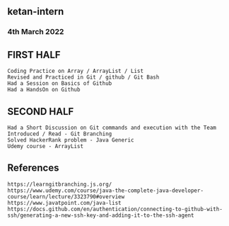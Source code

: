 ## ketan-intern

### 4th March 2022

## FIRST HALF

	Coding Practice on Array / ArrayList / List
	Revised and Practiced in Git / github / Git Bash
	Had a Session on Basics of Github
	Had a HandsOn on Github

## SECOND HALF

	Had a Short Discussion on Git commands and execution with the Team
	Introduced / Read - Git Branching
	Solved HackerRank problem - Java Generic
	Udemy course - ArrayList  

## References

	https://learngitbranching.js.org/
	https://www.udemy.com/course/java-the-complete-java-developer-course/learn/lecture/3323790#overview
	https://www.javatpoint.com/java-list
	https://docs.github.com/en/authentication/connecting-to-github-with-ssh/generating-a-new-ssh-key-and-adding-it-to-the-ssh-agent
